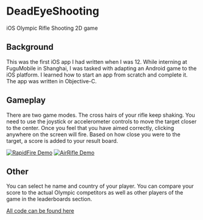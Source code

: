 # DeadEyeShooting
iOS Olympic Rifle Shooting 2D game

## Background
This was the first iOS app I had written when I was 12. While interning at FuguMobile in Shanghai, I was tasked with adapting an Android game to the iOS platform. I learned how to start an app from scratch and complete it. The app was written in Objective-C. 

## Gameplay
There are two game modes. 
The cross hairs of your rifle keep shaking. You need to use the joystick or accelerometer controls to move the target closer to the center. Once you feel that you have aimed correctly, clicking anywhere on the screen will fire. Based on how close you were to the target, a score is added to your result board. 

[![RapidFire Demo](https://cdn.rawgit.com/sashankg/DeadEyeShooting/master/fJ1ABfK%20-%20Imgur.gif)](https://youtu.be/8KGfbx-5CD4)
[![AirRifle Demo](https://cdn.rawgit.com/sashankg/DeadEyeShooting/master/CQeNmUd%20-%20Imgur.gif)](https://youtu.be/kDNUmUEGE9o)

## Other
You can select he name and country of your player. You can compare your score to the actual Olympic competitors as well as other players of the game in the leaderboards section.

[All code can be found here](https://github.com/sashankg/DeadEyeShooting/)
